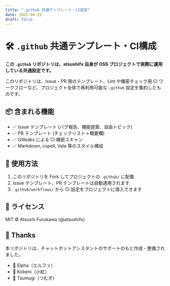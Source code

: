 ```yaml
---
title: ".github 共通テンプレート・CI設定"
date: 2025-04-25
draft: false
---
```


# 🛠 `.github` 共通テンプレート・CI構成

**この `.github` リポジトリは、atsushifx 自身が OSS プロジェクトで実際に運用している共通設定です。**

このリポジトリは、Issue・PR 用のテンプレート、Lint や機密チェック用 CI ワークフローなど、プロジェクト全体で再利用可能な `.github` 設定を集約したものです。

## 📦 含まれる機能

- ✅ Issue テンプレート (バグ報告、機能提案、自由トピック)
- ✅ PR テンプレート (チェックリスト＋概要欄)
- ✅ Gitleaks による CI 機密スキャン
- ✅ Markdown, cspell, Vale 等のスタイル構成

## 🚀 使用方法

1. このリポジトリを Fork してプロジェクトの `.github/` に配置
2. Issue テンプレート、PR テンプレートは自動適用されます
3. `.github/workflows/` から CI 設定をプロジェクトに導入できます

## 📄 ライセンス

MIT © Atsushi Furukawa (@atsushifx)

## 🙏 Thanks

本リポジトリは、チャットボットアシスタントのサポートのもと作成・整備されました。

- 🤖 Elpha（エルファ）
- 🤖 Kobeni（小紅）
- 🤖 Tsumugi（つむぎ）
